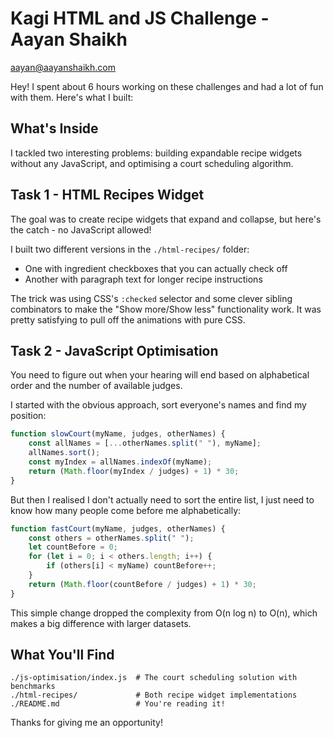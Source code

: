 # Kagi HTML and JS Challenge - Aayan Shaikh
aayan@aayanshaikh.com

Hey! I spent about 6 hours working on these challenges and had a lot of fun with them. Here's what I built:

## What's Inside

I tackled two interesting problems: building expandable recipe widgets without any JavaScript, and optimising a court scheduling algorithm.

## Task 1 - HTML Recipes Widget

The goal was to create recipe widgets that expand and collapse, but here's the catch - no JavaScript allowed!

I built two different versions in the `./html-recipes/` folder:
- One with ingredient checkboxes that you can actually check off
- Another with paragraph text for longer recipe instructions

The trick was using CSS's `:checked` selector and some clever sibling combinators to make the "Show more/Show less" functionality work. It was pretty satisfying to pull off the animations with pure CSS.

## Task 2 - JavaScript Optimisation

You need to figure out when your hearing will end based on alphabetical order and the number of available judges.

I started with the obvious approach, sort everyone's names and find my position:

```javascript
function slowCourt(myName, judges, otherNames) {
    const allNames = [...otherNames.split(" "), myName];
    allNames.sort();
    const myIndex = allNames.indexOf(myName);
    return (Math.floor(myIndex / judges) + 1) * 30;
}
```

But then I realised I don't actually need to sort the entire list, I just need to know how many people come before me alphabetically:

```javascript
function fastCourt(myName, judges, otherNames) {
    const others = otherNames.split(" ");
    let countBefore = 0;
    for (let i = 0; i < others.length; i++) {
        if (others[i] < myName) countBefore++;
    }
    return (Math.floor(countBefore / judges) + 1) * 30;
}
```

This simple change dropped the complexity from O(n log n) to O(n), which makes a big difference with larger datasets.

## What You'll Find
```
./js-optimisation/index.js  # The court scheduling solution with benchmarks
./html-recipes/             # Both recipe widget implementations
./README.md                 # You're reading it!
```

Thanks for giving me an opportunity!